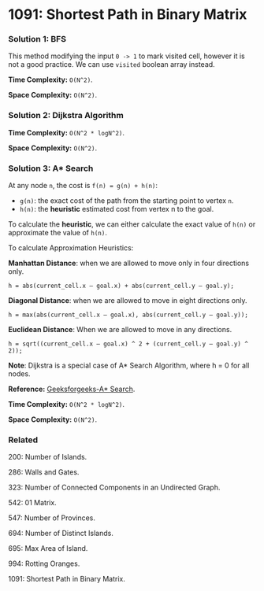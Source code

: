 # 1091: Shortest Path in Binary Matrix

### Solution 1: BFS
This method modifying the input `0 -> 1` to mark visited cell, however it is not a good practice. We can use `visited` boolean array instead.

**Time Complexity:** `O(N^2)`.

**Space Complexity:** `O(N^2)`.

### Solution 2: Dijkstra Algorithm
**Time Complexity:** `O(N^2 * logN^2)`.

**Space Complexity:** `O(N^2)`.

### Solution 3: A* Search
At any node `n`, the cost is `f(n) = g(n) + h(n)`:
* `g(n)`: the exact cost of the path from the starting point to vertex `n`.
* `h(n)`: the **heuristic** estimated cost from vertex n to the goal.

To calculate the **heuristic**, we can either calculate the exact value of `h(n)` or approximate the value of `h(n)`.

To calculate Approximation Heuristics:

**Manhattan Distance**: when we are allowed to move only in four directions only.
```
h = abs(current_cell.x – goal.x) + abs(current_cell.y – goal.y);
```

**Diagonal Distance**: when we are allowed to move in eight directions only.
```
h = max(abs(current_cell.x – goal.x), abs(current_cell.y – goal.y));
```

**Euclidean Distance**: When we are allowed to move in any directions.
```
h = sqrt((current_cell.x – goal.x) ^ 2 + (current_cell.y – goal.y) ^ 2));
```

**Note**: Dijkstra is a special case of A* Search Algorithm, where h = 0 for all nodes.

**Reference:** [Geeksforgeeks-A* Search](https://www.geeksforgeeks.org/a-search-algorithm/).

**Time Complexity:** `O(N^2 * logN^2)`.

**Space Complexity:** `O(N^2)`.

### Related
200: Number of Islands.

286: Walls and Gates.

323: Number of Connected Components in an Undirected Graph.

542: 01 Matrix.

547: Number of Provinces.

694: Number of Distinct Islands.

695: Max Area of Island.

994: Rotting Oranges.

1091: Shortest Path in Binary Matrix.
